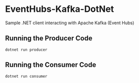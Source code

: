 # EventHubs-Kafka-DotNet
Sample .NET client interacting with Apache Kafka (Event Hubs)


## Running the Producer Code

```shell
dotnet run producer
```

## Running the Consumer Code

```shell
dotnet run consumer
```

